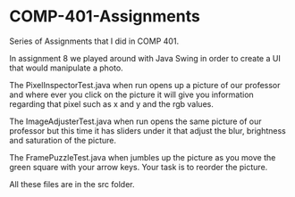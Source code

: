 # COMP-401-Assignments
Series of Assignments that I did in COMP 401.

In assignment 8 we played around with Java Swing in order to create a UI that would manipulate a photo.

The PixelInspectorTest.java when run opens up a picture of our professor and where ever you click on the picture it will 
give you information regarding that pixel such as x and y and the rgb values.

The ImageAdjusterTest.java when run opens the same picture of our professor but this time it has sliders under it that adjust
the blur, brightness and saturation of the picture.

The FramePuzzleTest.java when jumbles up the picture as you move the green square with your arrow keys. Your task is to reorder the 
picture.

All these files are in the src folder.
